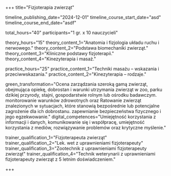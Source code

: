 +++
title="Fizjoterapia zwierząt"

timeline_publishing_date="2024-12-01"
timeline_course_start_date="asd"
timeline_course_end_date="asdf"

total_hours="40"
participants="1 gr. x 10 nauczycieli"

theory_hours="15"
theory_content_1="Anatomia i fizjologia układu ruchu i nerwowego."
theory_content_2="Podstawa biomechaniki zwierząt."
theory_content_3="Kliniczne podstawy fizjoterapii."
theory_content_4="Kinezyterapia i masaż."

practice_hours="25"
practice_content_1="Techniki masażu – wskazania i przeciwwskazania."
practice_content_2="Kinezyterapia – rodzaje."

green_transformation="Ocena zarządzania szeroką gamą zwierząt, obejmująca opiekę, dobrostan i warunki utrzymania zwierząt w zoo, parku dzikiej przyrody, stajni, gospodarstwie rolnym lub ośrodku badawczym. monitorowanie warunków zdrowotnych oraz Ratowanie zwierząt znalezionych w sytuacjach, które stanowią bezpośrednie lub potencjalne zagrożenie dla ich dobrostanu. zapewnianie bezpieczeństwa fizycznego i jego egzekwowanie."
digital_competences="Umiejętność korzystania z informacji i danych, komunikowanie się i współpracę, umiejętność korzystania z mediów, rozwiązywanie problemów oraz krytyczne myślenie."

trainer_qualification_1="Fizjoterapeuta zwierząt"
trainer_qualification_2="Lek. wet z uprawnieniami fizjoterapeuty"
trainer_qualification_3="Zootechnik z uprawnieniami fizjoterapeuty zwierząt"
trainer_qualification_4="Technik weterynarii z uprawnieniami fizjoterapeuty zwierząt z 5 letnim doświadczeniem."

+++